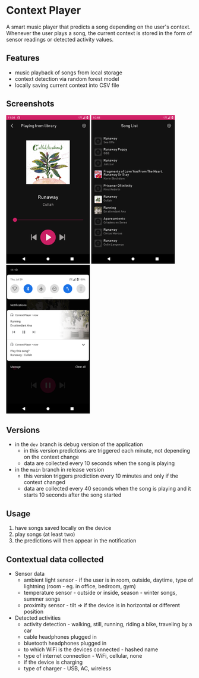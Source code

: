 # Context Player

A smart music player that predicts a song depending on the user's context. Whenever the user plays a song, the current context is stored in the form of sensor readings or detected activity values.

## Features

- music playback of songs from local storage
- context detection via random forest model
- locally saving current context into CSV file

## Screenshots

<p float="left">
<img src="https://github.com/ankhiira/context-player/blob/main/screenshots/NowPlayingScreen.png" height="400">
<img src="https://github.com/ankhiira/context-player/blob/main/screenshots/SongListScreen.png" height="400">
  <img src="https://github.com/ankhiira/context-player/blob/main/screenshots/Notifications.png" height="400">
</p>

## Versions

- in the `dev` branch is debug version of the application
  - in this version predictions are triggered each minute, not depending on the context change
  - data are collected every 10 seconds when the song is playing
- in the `main` branch in release version
  - this version triggers prediction every 10 minutes and only if the context changed
  - data are collected every 40 seconds when the song is playing and it starts 10 seconds after the song started

## Usage

1. have songs saved locally on the device
2. play songs (at least two)
3. the predictions will then appear in the notification

## Contextual data collected

- Sensor data
  - ambient light sensor - if the user is in room, outside, daytime, type of lightning (room - eg. in office, bedroom, gym)
  - temperature sensor - outside or inside, season - winter songs, summer songs
  - proximity sensor - tilt => if the device is in horizontal or different position
- Detected activities
  - activity detection - walking, still, running, riding a bike, traveling by a car
  - cable headphones plugged in
  - bluetooth headphones plugged in
  - to which WiFi is the devices connected - hashed name
  - type of internet connection - WiFi, cellular, none
  - if the device is charging
  - type of charger - USB, AC, wireless
